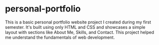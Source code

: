 # personal-portfolio
This is a basic personal portfolio website project I created during my first semester. It's built using only HTML and CSS and showcases a simple layout with sections like About Me, Skills, and Contact. This project helped me understand the fundamentals of web development.
